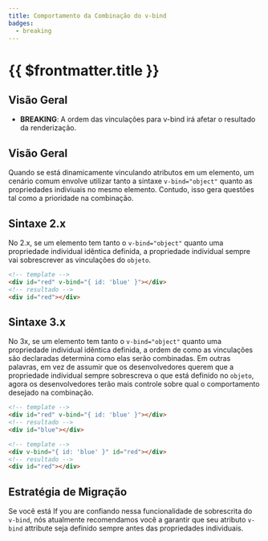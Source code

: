 ```yaml
---
title: Comportamento da Combinação do v-bind
badges:
  - breaking
---
```


# {{ $frontmatter.title }} <MigrationBadges :badges="$frontmatter.badges" />

## Visão Geral

- **BREAKING**: A ordem das vinculações para v-bind irá afetar o resultado da renderização.

## Visão Geral

Quando se está dinamicamente vinculando atributos em um elemento, um cenário comum envolve utilizar tanto a sintaxe `v-bind="object"` quanto as propriedades indiviuais no mesmo elemento. Contudo, isso gera questões tal como a prioridade na combinação.

## Sintaxe 2.x

No 2.x, se um elemento tem tanto o `v-bind="object"` quanto uma propriedade individual idêntica definida, a propriedade individual sempre vai sobrescrever as vinculações do `objeto`. 

```html
<!-- template -->
<div id="red" v-bind="{ id: 'blue' }"></div>
<!-- resultado -->
<div id="red"></div>
```

## Sintaxe 3.x

No 3x, se um elemento tem tanto o `v-bind="object"` quanto uma propriedade individual idêntica definida, a ordem de como as vinculações são declaradas determina como elas serão combinadas. Em outras palavras, em vez de assumir que os desenvolvedores querem que a propriedade individual sempre sobrescreva o que está definido no `objeto`, agora os desenvolvedores terão mais controle sobre qual o comportamento desejado na combinação.

```html
<!-- template -->
<div id="red" v-bind="{ id: 'blue' }"></div>
<!-- resultado -->
<div id="blue"></div>

<!-- template -->
<div v-bind="{ id: 'blue' }" id="red"></div>
<!-- resultado -->
<div id="red"></div>
```

## Estratégia de Migração

Se você está If you are confiando nessa funcionalidade de sobrescrita do `v-bind`, nós atualmente recomendamos você a garantir que seu atributo `v-bind` attribute seja definido sempre antes das propriedades individuais.
